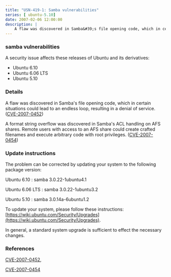 ```yaml
---
title: "USN-419-1: Samba vulnerabilities"
series: [ ubuntu-5.10]
date: 2007-02-06 12:00:00
description: |
    A flaw was discovered in Samba&#39;s file opening code, which in certain  situations could lead to an endless loop, resulting in a denial of  service.  ([CVE-2007-0452](http://people.ubuntu.com/~ubuntu-security/cve/CVE-2007-0452))
--- 
```

 
### samba vulnerabilities

A security issue affects these releases of Ubuntu and its derivatives:

* Ubuntu 6.10
* Ubuntu 6.06 LTS
* Ubuntu 5.10

### Details

A flaw was discovered in Samba&#39;s file opening code, which in certain situations could lead to an endless loop, resulting in a denial of service. ([CVE-2007-0452](http://people.ubuntu.com/~ubuntu-security/cve/CVE-2007-0452))

A format string overflow was discovered in Samba&#39;s ACL handling on AFS shares. Remote users with access to an AFS share could create crafted filenames and execute arbitrary code with root privileges. ([CVE-2007-0454](http://people.ubuntu.com/~ubuntu-security/cve/CVE-2007-0454))

### Update instructions

The problem can be corrected by updating your system to the following package version:

Ubuntu 6.10
 : samba <span>3.0.22-1ubuntu4.1</span>

Ubuntu 6.06 LTS
 : samba <span>3.0.22-1ubuntu3.2</span>

Ubuntu 5.10
 : samba <span>3.0.14a-6ubuntu1.2</span>

To update your system, please follow these instructions: [https://wiki.ubuntu.com/Security/Upgrades](https://wiki.ubuntu.com/Security/Upgrades).

In general, a standard system upgrade is sufficient to effect the necessary changes.

### References

 [CVE-2007-0452](http://people.ubuntu.com/~ubuntu-security/cve/CVE-2007-0452), 

 [CVE-2007-0454](http://people.ubuntu.com/~ubuntu-security/cve/CVE-2007-0454)
 
